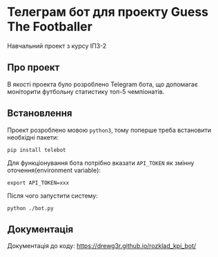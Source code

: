 # Телеграм бот для проекту Guess The Footballer

Навчальний проект з курсу ІПЗ-2

## Про проект

В якості проекта було розроблено Telegram бота, що допомагає моніторити футбольну статистику топ-5 чемпіонатів.

## Встановлення

Проект розроблено мовою `python3`, тому поперше треба встановити необхідні пакети:
```
pip install telebot
```

Для функціонування бота потрібно вказати `API_TOKEN` як змінну оточення(environment variable):
```
export API_TOKEN=xxx
```

Після чого запустити систему:
```
python ./bot.py
```

## Документація

Документація до коду: https://drewg3r.github.io/rozklad_kpi_bot/